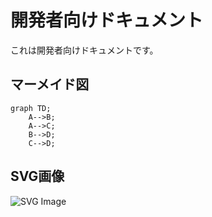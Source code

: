 # 開発者向けドキュメント

これは開発者向けドキュメントです。

## マーメイド図

```mermaid
graph TD;
    A-->B;
    A-->C;
    B-->D;
    C-->D;
```

## SVG画像

![SVG Image](https://dev.w3.org/SVG/tools/svgweb/samples/svg-files/android.svg)
